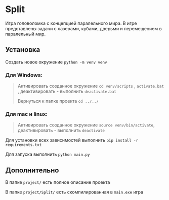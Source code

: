 # Split
Игра головоломка с концепцией паралельного мира. В игре представлены задачи с лазерами, кубами, дверьми и перемещением в паралельный мир.

## Установка
Создать новое окружение `python -m venv venv`

### Для Windows:
>Активировать созданное окружение `cd venv/scripts` , `activate.bat` , деактивировать - выполнить `deactivate.bat`
>
>Вернуться к папке проекта `cd ../../`

### Для mac и linux:
>Активировать созданное окружение `source venv/bin/activate`, деактивировать - выполнить `deactivate`

Для установки всех зависимостей выполнить `pip install -r requirements.txt`

Для запуска выполнить `python main.py`

## Дополнительно
В папке `project/` есть полное описание проекта

В папке `project/Split/` есть скомпилированная в `main.exe` игра

